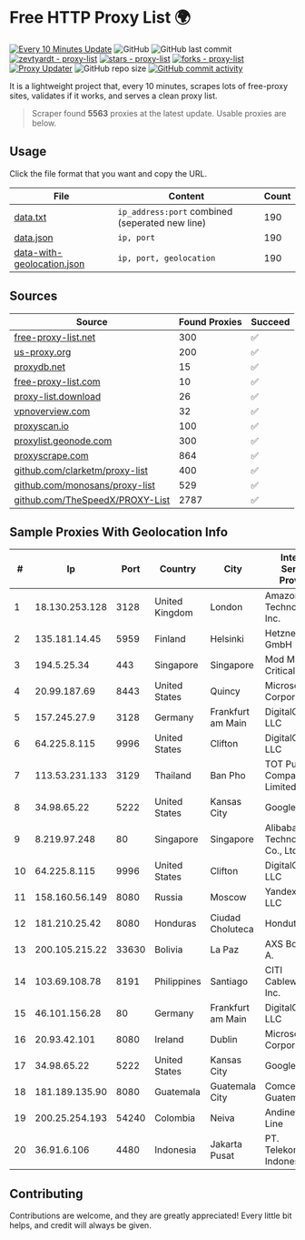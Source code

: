 
# Free HTTP Proxy List 🌍

[![Every 10 Minutes Update](https://github.com/mertguvencli/http-proxy-list/actions/workflows/main.yml/badge.svg?branch=main)](https://github.com/mertguvencli/http-proxy-list/actions/workflows/main.yml)
![GitHub](https://img.shields.io/github/license/mertguvencli/http-proxy-list)
![GitHub last commit](https://img.shields.io/github/last-commit/mertguvencli/http-proxy-list)
[![zevtyardt - proxy-list](https://img.shields.io/static/v1?label=zevtyardt&message=proxy-list&color=blue&logo=github)](https://github.com/zevtyardt/proxy-list "Go to GitHub repo")
[![stars - proxy-list](https://img.shields.io/github/stars/zevtyardt/proxy-list?style=social)](https://github.com/zevtyardt/proxy-list)
[![forks - proxy-list](https://img.shields.io/github/forks/zevtyardt/proxy-list?style=social)](https://github.com/zevtyardt/proxy-list)
[![Proxy Updater](https://github.com/zevtyardt/proxy-list/workflows/Proxy%20Updater/badge.svg)](https://github.com/zevtyardt/proxy-list/actions?query=workflow:"Proxy+Updater")
![GitHub repo size](https://img.shields.io/github/repo-size/zevtyardt/proxy-list)
[![GitHub commit activity](https://img.shields.io/github/commit-activity/m/zevtyardt/proxy-list?logo=commits)](https://github.com/zevtyardt/proxy-list/commits/main)

It is a lightweight project that, every 10 minutes, scrapes lots of free-proxy sites, validates if it works, and serves a clean proxy list.

> Scraper found **5563** proxies at the latest update. Usable proxies are below.

## Usage

Click the file format that you want and copy the URL.

|File|Content|Count|
|----|-------|-----|
|[data.txt](https://raw.githubusercontent.com/mertguvencli/http-proxy-list/main/proxy-list/data.txt)|`ip_address:port` combined (seperated new line)|190|
|[data.json](https://raw.githubusercontent.com/mertguvencli/http-proxy-list/main/proxy-list/data.json)|`ip, port`|190|
|[data-with-geolocation.json](https://raw.githubusercontent.com/mertguvencli/http-proxy-list/main/proxy-list/data-with-geolocation.json)|`ip, port, geolocation`|190|

## Sources

|Source|Found Proxies|Succeed|
|------|-------------|-------|
|[free-proxy-list.net](https://free-proxy-list.net)|300|✅|
|[us-proxy.org](https://www.us-proxy.org)|200|✅|
|[proxydb.net](http://proxydb.net)|15|✅|
|[free-proxy-list.com](https://free-proxy-list.com/?page=&port=&type%5B%5D=http&type%5B%5D=https&up_time=0&search=Search)|10|✅|
|[proxy-list.download](https://www.proxy-list.download/HTTP)|26|✅|
|[vpnoverview.com](https://vpnoverview.com/privacy/anonymous-browsing/free-proxy-servers)|32|✅|
|[proxyscan.io](https://www.proxyscan.io)|100|✅|
|[proxylist.geonode.com](https://proxylist.geonode.com/api/proxy-list?limit=300&page=1&sort_by=lastChecked&sort_type=desc&protocols=http,https)|300|✅|
|[proxyscrape.com](https://api.proxyscrape.com/v2/?request=displayproxies&protocol=http&timeout=10000&country=all&ssl=all&anonymity=all)|864|✅|
|[github.com/clarketm/proxy-list](https://raw.githubusercontent.com/clarketm/proxy-list/master/proxy-list-raw.txt)|400|✅|
|[github.com/monosans/proxy-list](https://raw.githubusercontent.com/monosans/proxy-list/main/proxies/http.txt)|529|✅|
|[github.com/TheSpeedX/PROXY-List](https://raw.githubusercontent.com/TheSpeedX/PROXY-List/master/http.txt)|2787|✅|


## Sample Proxies With Geolocation Info

|#|Ip|Port|Country|City|Internet Service Provider|
|-|--|----|-------|----|-------------------------|
|1|18.130.253.128|3128|United Kingdom|London|Amazon Technologies Inc.|
|2|135.181.14.45|5959|Finland|Helsinki|Hetzner Online GmbH|
|3|194.5.25.34|443|Singapore|Singapore|Mod Mission Critical LLC|
|4|20.99.187.69|8443|United States|Quincy|Microsoft Corporation|
|5|157.245.27.9|3128|Germany|Frankfurt am Main|DigitalOcean, LLC|
|6|64.225.8.115|9996|United States|Clifton|DigitalOcean, LLC|
|7|113.53.231.133|3129|Thailand|Ban Pho|TOT Public Company Limited|
|8|34.98.65.22|5222|United States|Kansas City|Google LLC|
|9|8.219.97.248|80|Singapore|Singapore|Alibaba (US) Technology Co., Ltd.|
|10|64.225.8.115|9996|United States|Clifton|DigitalOcean, LLC|
|11|158.160.56.149|8080|Russia|Moscow|Yandex.Cloud LLC|
|12|181.210.25.42|8080|Honduras|Ciudad Choluteca|Hondutel|
|13|200.105.215.22|33630|Bolivia|La Paz|AXS Bolivia S. A.|
|14|103.69.108.78|8191|Philippines|Santiago|CITI Cableworld Inc.|
|15|46.101.156.28|80|Germany|Frankfurt am Main|DigitalOcean, LLC|
|16|20.93.42.101|8080|Ireland|Dublin|Microsoft Corporation|
|17|34.98.65.22|5222|United States|Kansas City|Google LLC|
|18|181.189.135.90|8080|Guatemala|Guatemala City|Comcel Guatemala S.A.|
|19|200.25.254.193|54240|Colombia|Neiva|Andinet ON Line|
|20|36.91.6.106|4480|Indonesia|Jakarta Pusat|PT. Telekomunikasi Indonesia|



## Contributing

Contributions are welcome, and they are greatly appreciated! Every
little bit helps, and credit will always be given.

